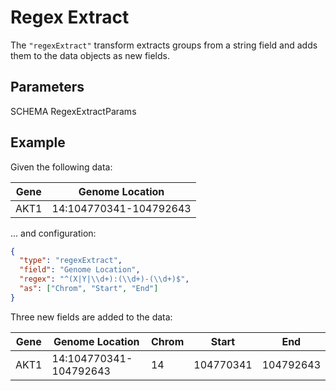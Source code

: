 # Regex Extract

The `"regexExtract"` transform extracts groups from a string field
and adds them to the data objects as new fields.

## Parameters

SCHEMA RegexExtractParams

## Example

Given the following data:

| Gene | Genome Location        |
| ---- | ---------------------- |
| AKT1 | 14:104770341-104792643 |

... and configuration:

```json
{
  "type": "regexExtract",
  "field": "Genome Location",
  "regex": "^(X|Y|\\d+):(\\d+)-(\\d+)$",
  "as": ["Chrom", "Start", "End"]
}
```

Three new fields are added to the data:

| Gene | Genome Location        | Chrom | Start     | End       |
| ---- | ---------------------- | ----- | --------- | --------- |
| AKT1 | 14:104770341-104792643 | 14    | 104770341 | 104792643 |

